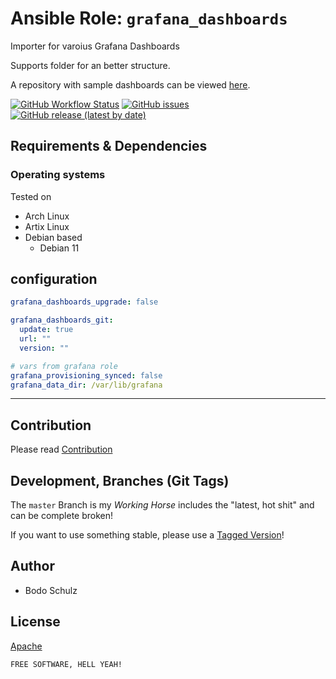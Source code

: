 # Ansible Role:  `grafana_dashboards`

Importer for varoius Grafana Dashboards

Supports folder for an better structure.

A repository with sample dashboards can be viewed [here](https://gitlab.com/coremedia-as-code/monitoring/grafana-dashboards.git).


[![GitHub Workflow Status](https://img.shields.io/github/workflow/status/bodsch/ansible-grafana-dashboards/CI)][ci]
[![GitHub issues](https://img.shields.io/github/issues/bodsch/ansible-grafana-dashboards)][issues]
[![GitHub release (latest by date)](https://img.shields.io/github/v/release/bodsch/ansible-grafana-dashboards)][releases]

[ci]: https://github.com/bodsch/ansible-grafana-dashboards/actions
[issues]: https://github.com/bodsch/ansible-grafana-dashboards/issues?q=is%3Aopen+is%3Aissue
[releases]: https://github.com/bodsch/ansible-grafana-dashboards/releases


## Requirements & Dependencies



### Operating systems

Tested on

* Arch Linux
* Artix Linux
* Debian based
    - Debian 11

## configuration

```yaml
grafana_dashboards_upgrade: false

grafana_dashboards_git:
  update: true
  url: ""
  version: ""

# vars from grafana role
grafana_provisioning_synced: false
grafana_data_dir: /var/lib/grafana
```

---

## Contribution

Please read [Contribution](CONTRIBUTING.md)

## Development,  Branches (Git Tags)

The `master` Branch is my *Working Horse* includes the "latest, hot shit" and can be complete broken!

If you want to use something stable, please use a [Tagged Version](https://gitlab.com/bodsch/ansible-grafana-dashboards/-/tags)!


## Author

- Bodo Schulz

## License

[Apache](LICENSE)

`FREE SOFTWARE, HELL YEAH!`
